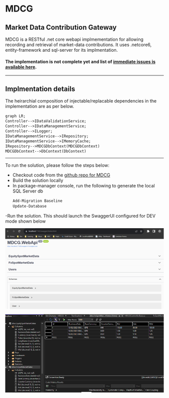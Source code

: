 # MDCG

## Market Data Contribution Gateway

MDCG is a RESTful .net core webapi implmementation for allowing recording and retrieval of market-data contributions. It uses .netcore6, entity-framework and sql-server for its implmentation.

#### The implementation is not complete yet and list of [immediate issues is available here](https://github.com/Jay-Dee/MDCG/issues?q=is%3Aissue+is%3Aopen+sort%3Acreated-asc). 
---
## Implmentation details

The heirarchial composition of injectable/replacable dependencies in the implementation are as per below.

```mermaid
graph LR;
Controller-->IDataValidationService;
Controller-->IDataManagementService;
Controller-->ILogger;
IDataManagementService-->IRepository;
IDataManagementService-->IMemoryCache;
IRepository-->MDCGDbContext(MDCGDbContext)
MDCGDbContext-->DbContext(DbContext)
```

---

To run the solution, please follow the steps below:
- Checkout code from the [github repo for MDCG](https://github.com/Jay-Dee/MDCG)
- Build the solution locally
- In package-manager console, run the following to generate the local SQL Server db
  ```powershell
  Add-Migration Baseline
  Update-Database
  ```
 -Run the solution. This should launch the SwaggerUI configured for DEV mode shown below
 
 ![alt text](https://github.com/Jay-Dee/MDCG/blob/main/SwaggerEntities.png "Supported Entities")
 
 ![alt text](https://github.com/Jay-Dee/MDCG/blob/main/DbSchema.png "Db Schema")
 


